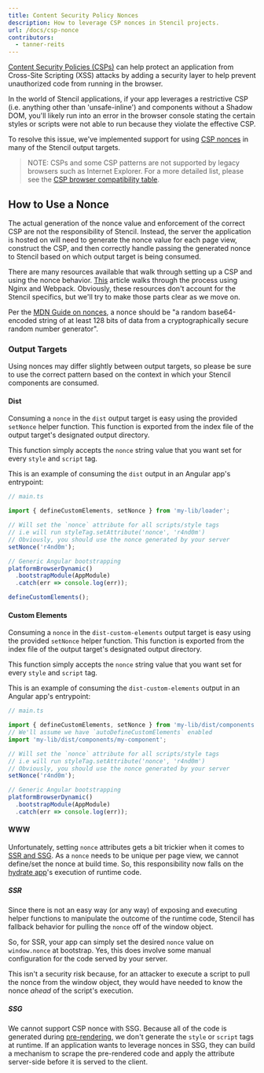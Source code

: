 ```yaml
---
title: Content Security Policy Nonces
description: How to leverage CSP nonces in Stencil projects.
url: /docs/csp-nonce
contributors:
  - tanner-reits
---
```


[Content Security Policies (CSPs)](https://developer.mozilla.org/en-US/docs/Web/HTTP/CSP) can help protect an application from Cross-Site Scripting (XSS)
attacks by adding a security layer to help prevent unauthorized code from running in the browser.

In the world of Stencil applications, if your app leverages a restrictive CSP (i.e. anything other than 'unsafe-inline') and components without a Shadow
DOM, you'll likely run into an error in the browser console stating the certain styles or scripts were not able to run because they violate the
effective CSP.

To resolve this issue, we've implemented support for using [CSP nonces](https://developer.mozilla.org/en-US/docs/Web/HTML/Global_attributes/nonce) in
many of the Stencil output targets.

> NOTE: CSPs and some CSP patterns are not supported by legacy browsers such as Internet Explorer. For a more detailed list, please see the [CSP browser
> compatibility table](https://developer.mozilla.org/en-US/docs/Web/HTTP/CSP#browser_compatibility).

## How to Use a Nonce

The actual generation of the nonce value and enforcement of the correct CSP are not the responsibility of Stencil. Instead, the server the application
is hosted on will need to generate the nonce value for each page view, construct the CSP, and then correctly handle passing the generated nonce to
Stencil based on which output target is being consumed.

There are many resources available that walk through setting up a CSP and using the nonce behavior.
[This](https://towardsdatascience.com/content-security-policy-how-to-create-an-iron-clad-nonce-based-csp3-policy-with-webpack-and-nginx-ce5a4605db90)
article walks through the process using Nginx and Webpack. Obviously, these resources don't account for the Stencil specifics, but we'll try to make
those parts clear as we move on.

Per the [MDN Guide on nonces](https://developer.mozilla.org/en-US/docs/Web/HTML/Global_attributes/nonce#generating_values), a nonce should be "a random base64-encoded string of at least 128 bits of data from a cryptographically secure random number generator".

### Output Targets

Using nonces may differ slightly between output targets, so please be sure to use the correct pattern based on the context in which your
Stencil components are consumed.

#### Dist

Consuming a `nonce` in the `dist` output target is easy using the provided `setNonce` helper function. This function is exported from the index
file of the output target's designated output directory.

This function simply accepts the `nonce` string value that you want set for every `style` and `script` tag.

This is an example of consuming the `dist` output in an Angular app's entrypoint:

```ts
// main.ts

import { defineCustomElements, setNonce } from 'my-lib/loader';

// Will set the `nonce` attribute for all scripts/style tags
// i.e will run styleTag.setAttribute('nonce', 'r4nd0m')
// Obviously, you should use the nonce generated by your server
setNonce('r4nd0m');

// Generic Angular bootstrapping
platformBrowserDynamic()
  .bootstrapModule(AppModule)
  .catch(err => console.log(err));

defineCustomElements();
```

#### Custom Elements

Consuming a `nonce` in the `dist-custom-elements` output target is easy using the provided `setNonce` helper function. This function is exported
from the index file of the output target's designated output directory.

This function simply accepts the `nonce` string value that you want set for every `style` and `script` tag.

This is an example of consuming the `dist-custom-elements` output in an Angular app's entrypoint:

```ts
// main.ts

import { defineCustomElements, setNonce } from 'my-lib/dist/components';
// We'll assume we have `autoDefineCustomElements` enabled
import 'my-lib/dist/components/my-component';

// Will set the `nonce` attribute for all scripts/style tags
// i.e will run styleTag.setAttribute('nonce', 'r4nd0m')
// Obviously, you should use the nonce generated by your server
setNonce('r4nd0m');

// Generic Angular bootstrapping
platformBrowserDynamic()
  .bootstrapModule(AppModule)
  .catch(err => console.log(err));
```

#### WWW

Unfortunately, setting `nonce` attributes gets a bit trickier when it comes to [SSR and SSG](docs/static-site-generation). As a `nonce` needs
to be unique per page view, we cannot define/set the nonce at build time. So, this responsibility now falls on the
[hydrate app](docs/hydrate-app)'s execution of runtime code.

##### SSR

Since there is not an easy way (or any way) of exposing and executing helper functions to manipulate the outcome of the runtime code, Stencil
has fallback behavior for pulling the `nonce` off of the window object.

So, for SSR, your app can simply set the desired `nonce` value on `window.nonce` at bootstrap. Yes, this does involve some manual configuration
for the code served by your server.

This isn't a security risk because, for an attacker to execute a script to pull the nonce from the window object, they would have needed to know the
nonce _ahead_ of the script's execution.

##### SSG

We cannot support CSP nonce with SSG. Because all of the code is generated during [pre-rendering](docs/static-site-generation#how-static-site-generation-and-prerendering-works), we don't generate the `style` or `script` tags at runtime.
If an application wants to leverage nonces in SSG, they can build a mechanism to scrape the pre-rendered code and apply the attribute server-side before
it is served to the client.
